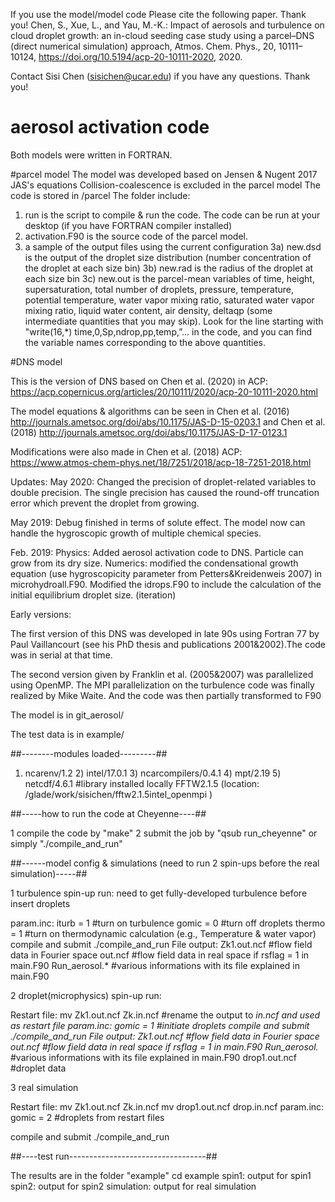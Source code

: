 If you use the model/model code
Please cite the following paper. Thank you!
Chen, S., Xue, L., and Yau, M.-K.: Impact of aerosols and turbulence on cloud droplet growth: an in-cloud seeding case study using a parcel–DNS (direct numerical simulation) approach, Atmos. Chem. Phys., 20, 10111–10124, https://doi.org/10.5194/acp-20-10111-2020, 2020.

Contact Sisi Chen (sisichen@ucar.edu) if you have any questions. Thank you!

# aerosol activation code
Both models were written in FORTRAN.

#parcel model
The model was developed based on Jensen & Nugent 2017 JAS's equations
Collision-coalescence is excluded in the parcel model
The code is stored in /parcel 
The folder include:
1) run is the script to compile & run the code. The code can be run at your desktop (if you have FORTRAN compiler installed)
2) activation.F90 is the source code of the parcel model. 
3) a sample of the output files using the current configuration 
	3a) new.dsd is the output of the droplet size distribution (number concentration of the droplet at each size bin)
	3b) new.rad is the radius of the droplet at each size bin
  	3c) new.out is the parcel-mean variables of time, height, supersaturation, total number of droplets, pressure, temperature, potential temperature, water vapor mixing ratio, saturated water vapor mixing ratio, liquid water content, air density, deltaqp (some intermediate quantities that you may skip). 
	Look for the line starting with "write(16,*) time,0,Sp,ndrop,pp,temp,”... in the code, and you can find the variable names corresponding to the above quantities. 


#DNS model

This is the version of DNS based on Chen et al. (2020) in ACP: https://acp.copernicus.org/articles/20/10111/2020/acp-20-10111-2020.html


The model equations & algorithms can be seen in Chen et al. (2016) http://journals.ametsoc.org/doi/abs/10.1175/JAS-D-15-0203.1 
and Chen et al. (2018) http://journals.ametsoc.org/doi/abs/10.1175/JAS-D-17-0123.1

Modifications were also made in Chen et al. (2018) ACP: https://www.atmos-chem-phys.net/18/7251/2018/acp-18-7251-2018.html


Updates:
May 2020:
Changed the precision of droplet-related variables to double precision. The single precision has caused the round-off truncation error which prevent the droplet from growing.

May 2019:
Debug finished in terms of solute effect. The model now can handle the hygroscopic growth of multiple chemical species.

Feb. 2019: 
Physics: Added aerosol activation code to DNS. Particle can grow from its dry size. 
Numerics: modified the condensational growth equation (use hygroscopicity parameter from Petters&Kreidenweis 2007) in microhydroall.F90. Modified the idrops.F90 to include the calculation of the initial equilibrium droplet size. (iteration)

Early versions:

The first version of this DNS was developed in late 90s using Fortran 77 by Paul Vaillancourt (see his PhD thesis and publications 2001&2002).The code was in serial at that time.


The second version given by Franklin et al. (2005&2007) was parallelized using OpenMP. The MPI parallelization on the turbulence code was finally realized by Mike Waite. And the code was then partially transformed to F90


The model is in git_aerosol/

The test data is in example/

##--------modules loaded---------##

1) ncarenv/1.2   2) intel/17.0.1   3) ncarcompilers/0.4.1   4) mpt/2.19   5) netcdf/4.6.1
#library installed locally
FFTW2.1.5  (location: /glade/work/sisichen/fftw2.1.5intel_openmpi )

##-----how to run the code at Cheyenne----##

1 compile the code by "make" 
2 submit the job by "qsub run_cheyenne"
or simply "./compile_and_run"

##------model config & simulations (need to run 2 spin-ups before the real simulation)-----##

1 turbulence spin-up run: need to get fully-developed turbulence before insert droplets

param.inc: 
    iturb = 1 #turn on turbulence
    gomic = 0 #turn off droplets
    thermo = 1 #turn on thermodynamic calculation (e.g., Temperature & water vapor)
compile and submit
    ./compile_and_run
File output:
    Zk1.out.ncf     #flow field data in Fourier space
    out.ncf         #flow field data in real space if rsflag = 1 in main.F90
    Run_aerosol.*   #various informations with its file explained in main.F90

2 droplet(microphysics) spin-up run: 

Restart file:
    mv Zk1.out.ncf Zk.in.ncf #rename the output to *in.ncf and used as restart file
param.inc:
    gomic = 1 #initiate droplets
compile and submit
    ./compile_and_run
File output:
    Zk1.out.ncf     #flow field data in Fourier space
    out.ncf         #flow field data in real space if rsflag = 1 in main.F90
    Run_aerosol.*   #various informations with its file explained in main.F90
    drop1.out.ncf   #droplet data

3 real simulation

Restart file:
    mv Zk1.out.ncf Zk.in.ncf
    mv drop1.out.ncf drop.in.ncf
param.inc:
    gomic = 2 #droplets from restart files

compile and submit
    ./compile_and_run


##----test run----------------------------------##

The results are in the folder "example"
cd example
spin1: output for spin1
spin2: output for spin2
simulation: output for real simulation



